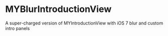 MYBlurIntroductionView
======================

A super-charged version of MYIntroductionView with iOS 7 blur and custom intro panels
